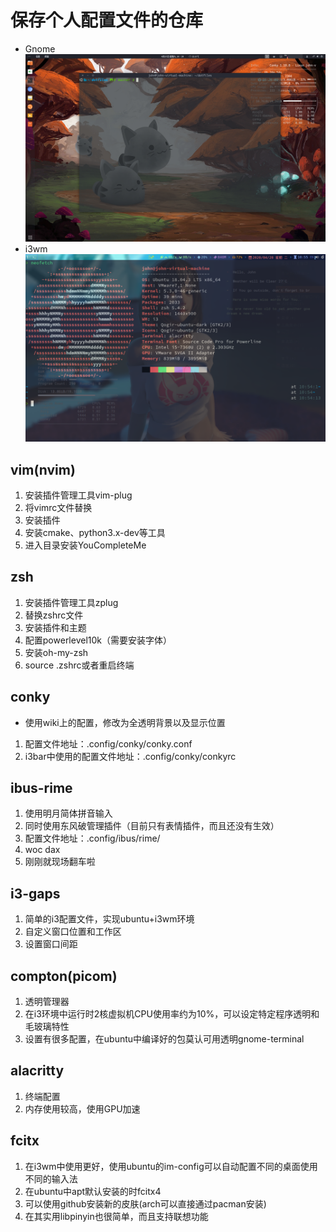 # 保存个人配置文件的仓库
* Gnome
![Ubuntu_Gnome](./pictures/ubuntu_gnome.png)
* i3wm
![i3wm](./pictures/i3wm.png)

## vim(nvim)
1. 安装插件管理工具vim-plug
2. 将vimrc文件替换
3. 安装插件
4. 安装cmake、python3.x-dev等工具
5. 进入目录安装YouCompleteMe

## zsh
1. 安装插件管理工具zplug
2. 替换zshrc文件
3. 安装插件和主题
4. 配置powerlevel10k（需要安装字体）
5. 安装oh-my-zsh
6. source .zshrc或者重启终端

## conky
* 使用wiki上的配置，修改为全透明背景以及显示位置
1. 配置文件地址：.config/conky/conky.conf
2. i3bar中使用的配置文件地址：.config/conky/conkyrc

## ibus-rime
1. 使用明月简体拼音输入
2. 同时使用东风破管理插件（目前只有表情插件，而且还没有生效）
3. 配置文件地址：.config/ibus/rime/
4. woc dax
5. 刚刚就现场翻车啦

## i3-gaps
1. 简单的i3配置文件，实现ubuntu+i3wm环境
2. 自定义窗口位置和工作区
3. 设置窗口间距

## compton(picom)
1. 透明管理器
2. 在i3环境中运行时2核虚拟机CPU使用率约为10%，可以设定特定程序透明和毛玻璃特性
3. 设置有很多配置，在ubuntu中编译好的包莫认可用透明gnome-terminal

## alacritty
1. 终端配置
2. 内存使用较高，使用GPU加速

## fcitx
1. 在i3wm中使用更好，使用ubuntu的im-config可以自动配置不同的桌面使用不同的输入法
2. 在ubuntu中apt默认安装的时fcitx4
3. 可以使用github安装新的皮肤(arch可以直接通过pacman安装)
4. 在其实用libpinyin也很简单，而且支持联想功能

